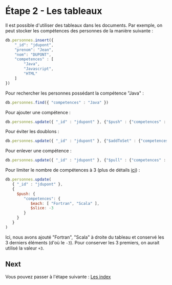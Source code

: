 # Étape 2 - Les tableaux

Il est possible d'utiliser des tableaux dans les documents. Par exemple, on peut stocker les compétences des personnes de la manière suivante :

```javascript
db.personnes.insert({
    "_id": "jdupont",
    "prenom": "Jean",
    "nom": "DUPONT",
    "competences" : [
        "Java",
        "Javascript",
        "HTML"
    ]
})
```

Pour rechercher les personnes possédant la compétence "Java" :

```javascript
db.personnes.find({ "competences" : "Java" })
```

Pour ajouter une compétence :

```javascript
db.personnes.update({ "_id" : "jdupont" }, {"$push" : {"competences" : "CSS"}})
```

Pour éviter les doublons :

```javascript
db.personnes.update({ "_id" : "jdupont" }, {"$addToSet" : {"competences" : "CSS"}})
```

Pour enlever une compétence :

```javascript
db.personnes.update({ "_id" : "jdupont" }, {"$pull" : {"competences" : "CSS"}})
```

Pour limiter le nombre de compétences à 3 (plus de détails [ici](https://docs.mongodb.com/manual/reference/operator/update/slice/#up._S_slice)) :
```javascript
db.personnes.update(
   { "_id" : "jdupont" },
   {
     $push: {
        "competences": {
           $each: [ "Fortran", "Scala" ],
           $slice: -3
        }
     }
   }
)
```

Ici, nous avons ajouté "Fortran", "Scala" à droite du tableau et conservé les 3 derniers éléments (d'où le `-3`). Pour conserver les 3 premiers, on aurait utilisé la valeur `+3`.

## Next

Vous pouvez passer à l'étape suivante : [Les index](./step-3.md)
